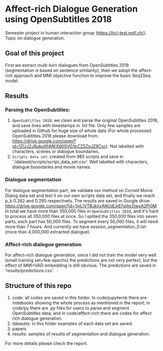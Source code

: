 # Affect-rich Dialogue Generation using OpenSubtitles 2018
Semester project in human interaction group (https://hci-test.epfl.ch/). Topic on dialogue generation.

## Goal of this project

First we extract multi-turn dialogues from OpenSubtitles 2018 (segmentation is based on sentence similarity), then we adopt the affect-rich approach and MMI objective function to improve the basic Seq2Seq model.

## Results

### Parsing the OpenSubtitles:
1. `OpenSubtitles 2018`: we clean and parse the original OpenSubtitles 2018, and save lines with timestamps in .txt file. Only few samples are uploaded in Github for huge size of whole data (For whole processed OpenSubtitles 2018 please download from: https://drive.google.com/open?id=1ZUJ2J8ukuXhMKXd0SVG1pCZ5ZnJZ9Csc). Not labelled with characters, scenes or dialogue boundaries.
2. `Scripts data set`: created from 985 scripts and save in './dataset/scripts/script_data_set.csv'. Well labelled with characters, dialogue boundaries and movie names.

### Dialogue segmentation
For dialogue segmentation part, we validate our method on Cornell Movie Dialog data set and test it on our own scripts data set, and finally we reach p_k 0.262 and 0.295 respectively.
The results are saved in Google drive: https://drive.google.com/open?id=1niLIVTBJkhxRAUdLk67uthcDwxA2Pj0M
In total we have more than 350,000 files in `OpenSubtitles 2018`, and it's hard to process all 350,000 files at once. So I splited the 350,000 files into seven parts, each part has 50,000 files. To segment every 50,000 files, it will need more than 7 hours.
And currently we have session_segmentation_0.txt (more than 4,000,000 extracted dialogue).

### Affect-rich dialogue generation
For affect-rich dialogue generation, since I did not train the model very well (small training set+few epochs) the predictions are not very perfect, but the effect of MMI+VAD embedding is still obvious. The predictions are saved in 'results/predictions.csv'.

## Structure of this repo

1. code: all codes are saved in this folder. In code/jupyternb there are notebooks showing the whole process as mentioned in the report; in code/py there are .py files for users to parse and segment OpenSubtitles data; and in code/affect-rich there are codes for affect rich dialogue generation.
2. datasets: in this folder examples of each data set are saved.
3. papers
4. results: samples of results of segmentation and dialogue generation.

For more details please check the report.
